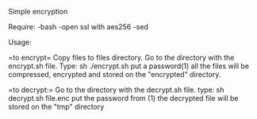 Simple encryption


Require:
-bash
-open ssl with aes256
-sed

Usage:

=to encrypt=
Copy files to files directory.
Go to the directory with the encrypt.sh file.
Type:
sh ./encrypt.sh
put a password(1)
all the files will be compressed, encrypted and stored on the "encrypted" directory.

=to decrypt:=
Go to the directory with the decrypt.sh file.
type:
sh decrypt.sh file.enc
put the password from (1)
the decrypted file will be stored on the "tmp" directory
